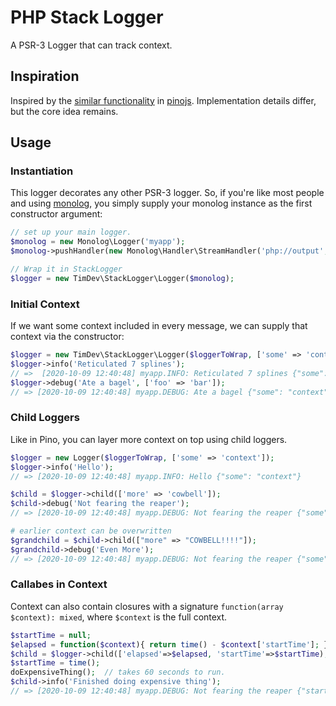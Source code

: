 # PHP Stack Logger

A PSR-3 Logger that can track context.

## Inspiration

Inspired by the [similar functionality] in [pinojs]. Implementation details differ, but the core idea remains.

## Usage

### Instantiation

This logger decorates any other PSR-3 logger. So, if you're like most people and using [monolog], you simply supply your
monolog instance as the first constructor argument:

```php
// set up your main logger.
$monolog = new Monolog\Logger('myapp');
$monolog->pushHandler(new Monolog\Handler\StreamHandler('php://output', Monolog\Logger::DEBUG));

// Wrap it in StackLogger
$logger = new TimDev\StackLogger\Logger($monolog);
```

### Initial Context

If we want some context included in every message, we can supply that context via the constructor:

```php
$logger = new TimDev\StackLogger\Logger($loggerToWrap, ['some' => 'context']);
$logger->info('Reticulated 7 splines'); 
// =>  [2020-10-09 12:40:48] myapp.INFO: Reticulated 7 splines {"some": "context"}
$logger->debug('Ate a bagel', ['foo' => 'bar']); 
// => [2020-10-09 12:40:48] myapp.DEBUG: Ate a bagel {"some": "context", "foo": "bar"} 
```

### Child Loggers

Like in Pino, you can layer more context on top using child loggers. 

```php
$logger = new Logger($loggerToWrap, ['some' => 'context']);
$logger->info('Hello');
// => [2020-10-09 12:40:48] myapp.INFO: Hello {"some": "context"}

$child = $logger->child(['more' => 'cowbell']);
$child->debug('Not fearing the reaper');
// => [2020-10-09 12:40:48] myapp.DEBUG: Not fearing the reaper {"some": "context", "more": "cowbell"}

# earlier context can be overwritten
$grandchild = $child->child(["more" => "COWBELL!!!!"]);
$grandchild->debug('Even More');
// => [2020-10-09 12:40:48] myapp.DEBUG: Not fearing the reaper {"some": "context", "more": "COWBELL!!!!"}
```

### Callabes in Context

Context can also contain closures with a signature `function(array $context): mixed`, where `$context` is the full 
context.

```php
$startTime = null; 
$elapsed = function($context){ return time() - $context['startTime']; };
$child = $logger->child(['elapsed'=>$elapsed, 'startTime'=>$startTime);
$startTime = time();
doExpensiveThing();  // takes 60 seconds to run.
$child->info('Finished doing expensive thing');
// => [2020-10-09 12:40:48] myapp.DEBUG: Not fearing the reaper {"startTime": 1602247188, "elapsed": 60}
```


[similar functionality]: https://getpino.io/#/docs/child-loggers
[pinojs]: https://github.com/pinojs/pino 
[monolog]: https://github.com/Seldaek/monolog
